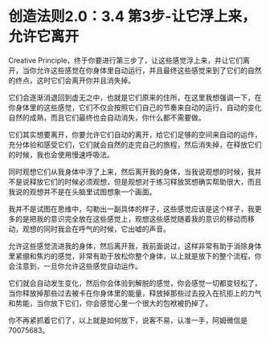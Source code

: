 # 创造法则2.0：3.4 第3步-让它浮上来，允许它离开

Creative Principle，终于你要进行第三步了，让这些感觉浮上来，并让它们离开，当你允许这些感觉在你身体里自动运行，并且最终这些感觉来到了它们的自然的终点，这时它们会离开你并且消失掉。

它们会逐渐消退回到虚无之中，也就是它们原来的住所，在这里我想强调一下，在你身体里的这些感觉，它们不仅会按照它们自己的节奏来自动的运行，自动的变化 自然的成熟，而且它们最终也会自动消失，你什么都不需要做。

它们其实想要离开，你要允许它们自动的离开，给它们足够的空间来自动的运作，充分体验和感受它们，它们就会自然的走完自己的旅程，然后消失掉，在释放它们的时候，我也会使用慢速呼吸法。

同时观想它们从我身体中浮了上来，然后离开我的身体，当我说观想的时候，我并不是说释放它们的时候必须观想，但是观想对于练习释放冥想确实帮助很大，而且我说的观想并不是在头脑里试图想象一个画面。

我并不是试图在思维中，勾勒出一副具体的样子，这些感觉应该是这个样子，我更多的是把我的意识完全放在这些感觉上，观想这些感觉随着我的意识的移动而移动，观想的同时我会在呼气的时候，它出嘘的声音。

允许这些感觉流进我的身体，然后离开我，我前面说过，这样非常有助于消除身体里紧绷和焦灼的感觉，非常有助于放松你整个身体，以上就是放下的整个流程，你会注意到，一旦你允许这些感觉自动运作。

它们就会自动发生变化，然后你会体验到解脱的感觉，你会感觉一切都变轻松了，当你释放掉那些过去被卡在你身体里的能量，释放掉那些过去投入在抗拒上的力气和势能，当你放下它们，你会感觉心里一个很大的包袱被扔掉了。

你不再紧抓着它们了，以上就是如何放下，说客不易，认准一手，阿姆微信是70075683。